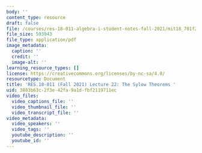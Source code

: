 ```yaml
---
body: ''
content_type: resource
draft: false
file: /courses/res-18-011-algebra-i-student-notes-fall-2021/mit18_701f21_lect22.pdf
file_size: 593943
file_type: application/pdf
image_metadata:
  caption: ''
  credit: ''
  image-alt: ''
learning_resource_types: []
license: https://creativecommons.org/licenses/by-nc-sa/4.0/
resourcetype: Document
title: 'RES.18-011 (Fall 2021) Lecture 22: The Sylow Theorems '
uid: 3883b63c-2f3e-42fa-9a1d-fbf2119711ec
video_files:
  video_captions_file: ''
  video_thumbnail_file: ''
  video_transcript_file: ''
video_metadata:
  video_speakers: ''
  video_tags: ''
  youtube_description: ''
  youtube_id: ''
---
```

